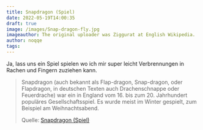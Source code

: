 ```yaml
---
title: Snapdragon (Spiel)
date: 2022-05-19T14:00:35
draft: true
image: /images/Snap-dragon-fly.jpg
imageauthor: The original uploader was Ziggurat at English Wikipedia.
author: noqqe
tags:
---
```


Ja, lass uns ein Spiel spielen wo ich mir super leicht Verbrennungen in
Rachen und Fingern zuziehen kann.

> Snapdragon (auch bekannt als Flap-dragon, Snap-dragon, oder Flapdragon, in
> deutschen Texten auch Drachenschnappe oder Feuerdrache) war ein in England vom
> 16. bis zum 20. Jahrhundert populäres Gesellschaftsspiel. Es wurde meist im
> Winter gespielt, zum Beispiel am Weihnachtsabend.
>
> Quelle: [Snapdragon (Spiel)](https://de.wikipedia.org/wiki/Snapdragon_(Spiel))
